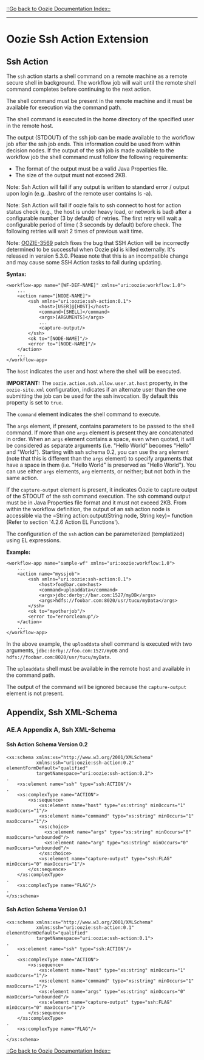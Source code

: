 

[::Go back to Oozie Documentation Index::](index.html)

-----

# Oozie Ssh Action Extension

<!-- MACRO{toc|fromDepth=1|toDepth=4} -->

## Ssh Action

The `ssh` action starts a shell command on a remote machine as a remote secure shell in background. The workflow job
will wait until the remote shell command completes before continuing to the next action.

The shell command must be present in the remote machine and it must be available for execution via the command path.

The shell command is executed in the home directory of the specified user in the remote host.

The output (STDOUT) of the ssh job can be made available to the workflow job after the ssh job ends. This information
could be used from within decision nodes. If the output of the ssh job is made available to the workflow job the shell
command must follow the following requirements:

   * The format of the output must be a valid Java Properties file.
   * The size of the output must not exceed 2KB.

Note: Ssh Action will fail if any output is written to standard error / output upon login (e.g. .bashrc of the remote
user contains ls -a).

Note: Ssh Action will fail if oozie fails to ssh connect to host for action status check
(e.g., the host is under heavy load, or network is bad) after a configurable number (3 by default) of retries.
The first retry will wait a configurable period of time ( 3 seconds by default) before check.
The following retries will wait 2 times of previous wait time.

Note: [OOZIE-3569](https://issues.apache.org/jira/browse/OOZIE-3569)  patch fixes the bug that
SSH Action will be incorrectly determined to be successful when Oozie pid is killed externally.
It's released in version 5.3.0.
Please note that this is an incompatible change and may cause some SSH Action tasks to fail during updating.

**Syntax:**


```
<workflow-app name="[WF-DEF-NAME]" xmlns="uri:oozie:workflow:1.0">
    ...
    <action name="[NODE-NAME]">
        <ssh xmlns="uri:oozie:ssh-action:0.1">
            <host>[USER]@[HOST]</host>
            <command>[SHELL]</command>
            <args>[ARGUMENTS]</args>
            ...
            <capture-output/>
        </ssh>
        <ok to="[NODE-NAME]"/>
        <error to="[NODE-NAME]"/>
    </action>
    ...
</workflow-app>
```

The `host` indicates the user and host where the shell will be executed.

**IMPORTANT:** The `oozie.action.ssh.allow.user.at.host` property, in the `oozie-site.xml` configuration, indicates if
an alternate user than the one submitting the job can be used for the ssh invocation. By default this property is set
to `true`.

The `command` element indicates the shell command to execute.

The `args` element, if present, contains parameters to be passed to the shell command. If more than one `args` element
is present they are concatenated in order. When an `args` element contains a space, even when quoted, it will be considered as
separate arguments (i.e. "Hello World" becomes "Hello" and "World").  Starting with ssh schema 0.2, you can use the `arg` element
(note that this is different than the `args` element) to specify arguments that have a space in them (i.e. "Hello World" is
preserved as "Hello World").  You can use either `args` elements, `arg` elements, or neither; but not both in the same action.

If the `capture-output` element is present, it indicates Oozie to capture output of the STDOUT of the ssh command
execution. The ssh command output must be in Java Properties file format and it must not exceed 2KB. From within the
workflow definition, the output of an ssh action node is accessible via the =String action:output(String node,
String key)= function (Refer to section '4.2.6 Action EL Functions').

The configuration of the `ssh` action can be parameterized (templatized) using EL expressions.

**Example:**


```
<workflow-app name="sample-wf" xmlns="uri:oozie:workflow:1.0">
    ...
    <action name="myssjob">
        <ssh xmlns="uri:oozie:ssh-action:0.1">
            <host>foo@bar.com<host>
            <command>uploaddata</command>
            <args>jdbc:derby://bar.com:1527/myDB</args>
            <args>hdfs://foobar.com:8020/usr/tucu/myData</args>
        </ssh>
        <ok to="myotherjob"/>
        <error to="errorcleanup"/>
    </action>
    ...
</workflow-app>
```

In the above example, the `uploaddata` shell command is executed with two arguments, `jdbc:derby://foo.com:1527/myDB`
and `hdfs://foobar.com:8020/usr/tucu/myData`.

The `uploaddata` shell must be available in the remote host and available in the command path.

The output of the command will be ignored because the `capture-output` element is not present.

## Appendix, Ssh XML-Schema

### AE.A Appendix A, Ssh XML-Schema

#### Ssh Action Schema Version 0.2


```
<xs:schema xmlns:xs="http://www.w3.org/2001/XMLSchema"
           xmlns:ssh="uri:oozie:ssh-action:0.2" elementFormDefault="qualified"
           targetNamespace="uri:oozie:ssh-action:0.2">
.
    <xs:element name="ssh" type="ssh:ACTION"/>
.
    <xs:complexType name="ACTION">
        <xs:sequence>
            <xs:element name="host" type="xs:string" minOccurs="1" maxOccurs="1"/>
            <xs:element name="command" type="xs:string" minOccurs="1" maxOccurs="1"/>
            <xs:choice>
              <xs:element name="args" type="xs:string" minOccurs="0" maxOccurs="unbounded"/>
              <xs:element name="arg" type="xs:string" minOccurs="0" maxOccurs="unbounded"/>
            </xs:choice>
            <xs:element name="capture-output" type="ssh:FLAG" minOccurs="0" maxOccurs="1"/>
        </xs:sequence>
    </xs:complexType>
.
    <xs:complexType name="FLAG"/>
.
</xs:schema>
```

#### Ssh Action Schema Version 0.1


```
<xs:schema xmlns:xs="http://www.w3.org/2001/XMLSchema"
           xmlns:ssh="uri:oozie:ssh-action:0.1" elementFormDefault="qualified"
           targetNamespace="uri:oozie:ssh-action:0.1">
.
    <xs:element name="ssh" type="ssh:ACTION"/>
.
    <xs:complexType name="ACTION">
        <xs:sequence>
            <xs:element name="host" type="xs:string" minOccurs="1" maxOccurs="1"/>
            <xs:element name="command" type="xs:string" minOccurs="1" maxOccurs="1"/>
            <xs:element name="args" type="xs:string" minOccurs="0" maxOccurs="unbounded"/>
            <xs:element name="capture-output" type="ssh:FLAG" minOccurs="0" maxOccurs="1"/>
        </xs:sequence>
    </xs:complexType>
.
    <xs:complexType name="FLAG"/>
.
</xs:schema>
```

[::Go back to Oozie Documentation Index::](index.html)


